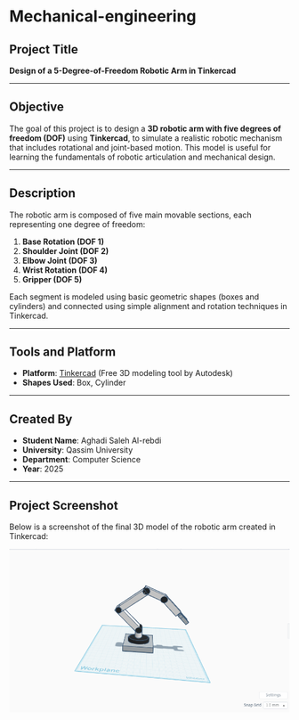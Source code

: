 # Mechanical-engineering

## Project Title
**Design of a 5-Degree-of-Freedom Robotic Arm in Tinkercad**

---

## Objective
The goal of this project is to design a **3D robotic arm with five degrees of freedom (DOF)** using **Tinkercad**, to simulate a realistic robotic mechanism that includes rotational and joint-based motion. This model is useful for learning the fundamentals of robotic articulation and mechanical design.

---
## Description
The robotic arm is composed of five main movable sections, each representing one degree of freedom:

1. **Base Rotation (DOF 1)** 
2. **Shoulder Joint (DOF 2)** 
3. **Elbow Joint (DOF 3)** 
4. **Wrist Rotation (DOF 4)** 
5. **Gripper (DOF 5)** 

Each segment is modeled using basic geometric shapes (boxes and cylinders) and connected using simple alignment and rotation techniques in Tinkercad.

---

## Tools and Platform

- **Platform**: [Tinkercad](https://www.tinkercad.com) (Free 3D modeling tool by Autodesk)
- **Shapes Used**: Box, Cylinder

---

## Created By

- **Student Name**:  Aghadi Saleh Al-rebdi
- **University**: Qassim University  
- **Department**: Computer Science   
- **Year**: 2025

---

## Project Screenshot

Below is a screenshot of the final 3D model of the robotic arm created in Tinkercad:

![Robotic Arm Screenshot](./robotic-arm.png)

